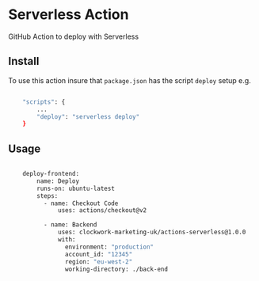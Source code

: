 # Serverless Action

GitHub Action to deploy with Serverless

## Install

To use this action insure that `package.json` has the script `deploy` setup e.g.

```bash

    "scripts": {
        ...
        "deploy": "serverless deploy"
    }

```

## Usage

```bash

    deploy-frontend:
        name: Deploy
        runs-on: ubuntu-latest
        steps:
          - name: Checkout Code
              uses: actions/checkout@v2

          - name: Backend
              uses: clockwork-marketing-uk/actions-serverless@1.0.0
              with:
                environment: "production"
                account_id: "12345"
                region: "eu-west-2"
                working-directory: ./back-end

```
